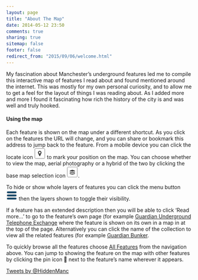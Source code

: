```yaml
---
layout: page
title: "About The Map"
date: 2014-05-12 23:50
comments: true
sharing: true
sitemap: false
footer: false
redirect_from: "2015/09/06/welcome.html"
---
```

My fascination about Manchester’s underground features led me to compile this interactive map of features I read about and found mentioned around the internet. This was mostly for my own personal curiosity, and to allow me to get a feel for the layout of things I was reading about. As I added more and more I found it fascinating how rich the history of the city is and was well and truly hooked.

#### Using the map

Each feature is shown on the map under a different shortcut. As you click on the features the URL will change, and you can share or bookmark this address to jump back to the feature. From a mobile device you can click the locate icon ![Mapbox locate icon](/images/mapbox/locate-pin.png) to mark your position on the map. You can choose whether to view the map, aerial photography or a hybrid of the two by clicking the base map selection icon ![Mapbox layer icon](/images/mapbox/layer-control.png).

To hide or show whole layers of features you can click the menu button ![menu icon](/images/menu.png) then the layers shown to toggle their visibility.

If a feature has an extended description then you will be able to click ‘Read more…’ to go to the feature’s own page (for example [Guardian Underground Telephone Exchange](/gute/guardian-underground-telephone-exchange.html) where the feature is shown on its own in a map in at the top of the page. Alternatively you can click the name of the collection to view all the related features (for example [Guardian Bunker](/gute.html).

To quickly browse all the features choose [All Features](features.html) from the navigation above. You can jump to showing the feature on the map with other features by clicking the pin icon 📍 next to the feature’s name wherever it appears.  

<a class="twitter-timeline" data-dnt="true" href="https://twitter.com/HiddenManc" data-widget-id="640501321938944001">Tweets by @HiddenManc</a>
<script>!function(d,s,id){var js,fjs=d.getElementsByTagName(s)[0],p=/^http:/.test(d.location)?'http':'https';if(!d.getElementById(id)){js=d.createElement(s);js.id=id;js.src=p+"://platform.twitter.com/widgets.js";fjs.parentNode.insertBefore(js,fjs);}}(document,"script","twitter-wjs");</script>